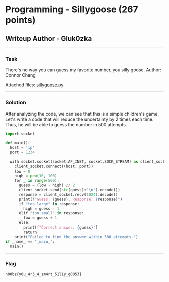 # Programming - Sillygoose (267 points)
## Writeup Author - Gluk0zka

---

### Task
There's no way you can guess my favorite number, you silly goose. Author: Connor Chang

Attached files:
[sillygoose.py](assets/sillygoose.py)

---

### Solution

After analyzing the code, we can see that this is a simple children's game. Let's write a code that will reduce the uncertainty by 2 times each time. Thus, he will be able to guess the number in 500 attempts.
```python
import socket  
  
def main():  
  host = 'ip' 
  port = 1234
  
  with socket.socket(socket.AF_INET, socket.SOCK_STREAM) as client_socket:  
    client_socket.connect((host, port))  
    low = 0  
    high = pow(10, 100)
    for _ in range(500):
      guess = (low + high) // 2  
      client_socket.send(str(guess)+'\n').encode())  
      response = client_socket.recv(1024).decode()  
      print(f"Guess: {guess}, Response: {response}")  
      if "too large" in response:  
        high = guess - 1  
      elif "too small" in response:  
        low = guess + 1  
      else:  
        print(f"Correct answer: {guess}")  
        return
    print("Failed to find the answer within 500 attempts.")  
if _name_ == "_main_":  
  main()
```

---
### Flag

```
n00bz{y0u_4r3_4_sm4rt_51l1y_g0053}
```
